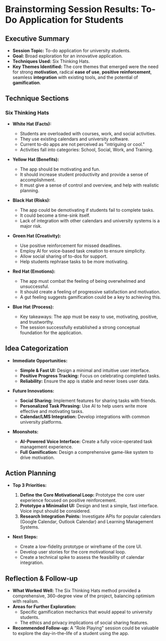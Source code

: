 # Brainstorming Session Results: To-Do Application for Students

## Executive Summary

*   **Session Topic:** To-do application for university students.
*   **Goal:** Broad exploration for an innovative application.
*   **Techniques Used:** Six Thinking Hats.
*   **Key Themes Identified:** The core themes that emerged were the need for strong **motivation**, radical **ease of use**, **positive reinforcement**, seamless **integration** with existing tools, and the potential of **gamification**.

## Technique Sections

### Six Thinking Hats

*   **White Hat (Facts):**
    *   Students are overloaded with courses, work, and social activities.
    *   They use existing calendars and university software.
    *   Current to-do apps are not perceived as "intriguing or cool."
    *   Activities fall into categories: School, Social, Work, and Training.

*   **Yellow Hat (Benefits):**
    *   The app should be motivating and fun.
    *   It should increase student productivity and provide a sense of accomplishment.
    *   It must give a sense of control and overview, and help with realistic planning.

*   **Black Hat (Risks):**
    *   The app could be demotivating if students fail to complete tasks.
    *   It could become a time-sink itself.
    *   Lack of integration with other calendars and university systems is a major risk.

*   **Green Hat (Creativity):**
    *   Use positive reinforcement for missed deadlines.
    *   Employ AI for voice-based task creation to ensure simplicity.
    *   Allow social sharing of to-dos for support.
    *   Help students rephrase tasks to be more motivating.

*   **Red Hat (Emotions):**
    *   The app must combat the feeling of being overwhelmed and unsuccessful.
    *   It should create a feeling of progressive satisfaction and motivation.
    *   A gut feeling suggests gamification could be a key to achieving this.

*   **Blue Hat (Process):**
    *   Key takeaways: The app must be easy to use, motivating, positive, and trustworthy.
    *   The session successfully established a strong conceptual foundation for the application.

## Idea Categorization

*   **Immediate Opportunities:**
    *   **Simple & Fast UI:** Design a minimal and intuitive user interface.
    *   **Positive Progress Tracking:** Focus on celebrating completed tasks.
    *   **Reliability:** Ensure the app is stable and never loses user data.

*   **Future Innovations:**
    *   **Social Sharing:** Implement features for sharing tasks with friends.
    *   **Personalized Task Phrasing:** Use AI to help users write more effective and motivating tasks.
    *   **Calendar/LMS Integration:** Develop integrations with common university platforms.

*   **Moonshots:**
    *   **AI-Powered Voice Interface:** Create a fully voice-operated task management experience.
    *   **Full Gamification:** Design a comprehensive game-like system to drive motivation.

## Action Planning

*   **Top 3 Priorities:**
    1.  **Define the Core Motivational Loop:** Prototype the core user experience focused on positive reinforcement.
    2.  **Prototype a Minimalist UI:** Design and test a simple, fast interface. Voice input should be considered.
    3.  **Research Integration Points:** Investigate APIs for popular calendars (Google Calendar, Outlook Calendar) and Learning Management Systems.

*   **Next Steps:**
    *   Create a low-fidelity prototype or wireframe of the core UI.
    *   Develop user stories for the core motivational loop.
    *   Create a technical spike to assess the feasibility of calendar integration.

## Reflection & Follow-up

*   **What Worked Well:** The Six Thinking Hats method provided a comprehensive, 360-degree view of the project, balancing optimism with realism.
*   **Areas for Further Exploration:**
    *   Specific gamification mechanics that would appeal to university students.
    *   The ethics and privacy implications of social sharing features.
*   **Recommended Follow-up:** A "Role Playing" session could be valuable to explore the day-in-the-life of a student using the app.
